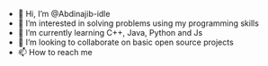 - 👋 Hi, I’m @Abdinajib-idle
- 👀 I’m interested in solving problems using my programming skills
- 🌱 I’m currently learning C++, Java, Python and Js
- 💞️ I’m looking to collaborate on basic open source projects
- 📫 How to reach me 
<!---
Abdinajib-idle/Abdinajib-idle is a ✨ special ✨ repository because its `README.md` (this file) appears on your GitHub profile.
You can click the Preview link to take a look at your changes.
--->
